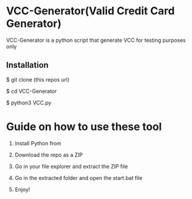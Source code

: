 # VCC-Generator(Valid Credit Card Generator)
VCC-Generator is a python script that generate VCC for testing purposes only<br> 

 
<h2>Installation</h2>
 
<p>$ git clone (this repos url)</p>
<p>$ cd VCC-Generator</p>
<p>$ python3 VCC.py</p> 
 
# Guide on how to use these tool  
 
1. Install Python from

2. Download the repo as a ZIP   

3. Go in your file explorer and extract the ZIP file

4. Go in the extracted folder and open the start.bat file 

5. Enjoy!